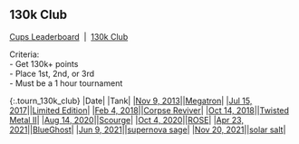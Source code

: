 
## 130k Club

<p><a href="https://tankpit-analytics.github.io/cups-leaderboard">Cups Leaderboard</a>&nbsp;&nbsp;|&nbsp;&nbsp;<a href="https://tankpit-analytics.github.io/130k-club">130k Club</a></p>

<p id="tourn_130k_club_criteria"><span id="criteria_bold">Criteria:</span><br />- Get 130k+ points<br />- Place 1st, 2nd, or 3rd<br />- Must be a 1 hour tournament</p>

{:.tourn_130k_club}
|<span class="tourn_130k_club_date">Date</span>|<span class="cup">&nbsp;</span>|<span class="tank_col">Tank</span>|
|<a target="_blank" href="https://tankpit.com/tournament_results/?tid=168">Nov 9, 2013</a>|<span class="awards-container"><span class="awards-sprite a5-2"></span></span>|<a target="_blank" href="https://tankpit.com/tank_profile/?tank_id=9389"><span class="blue">Megatron</span><span class="awards-container"><span class="awards-sprite a0-3"></span><span class="awards-sprite a1-3"></span><span class="awards-sprite a2-2"></span><span class="awards-sprite a3-3"></span><span class="awards-sprite a4-3"></span><span class="awards-sprite a5-3"></span><span class="awards-sprite a7-1"></span><span class="awards-sprite a8-1"></span></span></a>|
|<a target="_blank" href="https://tankpit.com/tournament_results/?tid=888">Jul 15, 2017</a>|<span class="awards-container"><span class="awards-sprite a5-3"></span></span>|<a target="_blank" href="https://tankpit.com/tank_profile/?tank_id=11644"><span class="orange">Limited Edition</span><span class="awards-container"><span class="awards-sprite a0-3"></span><span class="awards-sprite a1-3"></span><span class="awards-sprite a2-1"></span><span class="awards-sprite a3-2"></span><span class="awards-sprite a5-2"></span><span class="awards-sprite a8-1"></span></span></a>|
|<a target="_blank" href="https://tankpit.com/tournament_results/?tid=1062">Feb 4, 2018</a>|<span class="awards-container"><span class="awards-sprite a5-3"></span></span>|<a target="_blank" href="https://tankpit.com/tank_profile/?tank_id=70106"><span class="red">Corpse Reviver</span><span class="awards-container"><span class="awards-sprite a0-3"></span><span class="awards-sprite a1-2"></span><span class="awards-sprite a2-2"></span><span class="awards-sprite a3-1"></span><span class="awards-sprite a4-3"></span><span class="awards-sprite a5-3"></span><span class="awards-sprite a6-1"></span><span class="awards-sprite a7-1"></span></span></a>|
|<a target="_blank" href="https://tankpit.com/tournament_results/?tid=1242">Oct 14, 2018</a>|<span class="awards-container"><span class="awards-sprite a5-2"></span></span>|<a target="_blank" href="https://tankpit.com/tank_profile/?tank_id=30661"><span class="purple">Twisted Metal II</span><span class="awards-container"><span class="awards-sprite a0-3"></span><span class="awards-sprite a1-2"></span><span class="awards-sprite a2-3"></span><span class="awards-sprite a3-3"></span><span class="awards-sprite a4-3"></span><span class="awards-sprite a5-2"></span><span class="awards-sprite a8-1"></span></span></a>|
|<a target="_blank" href="https://tankpit.com/tournament_results/?tid=1712">Aug 14, 2020</a>|<span class="awards-container"><span class="awards-sprite a5-1"></span></span>|<a target="_blank" href="https://tankpit.com/tank_profile/?tank_id=827"><span class="blue">Scourge</span><span class="awards-container"><span class="awards-sprite a0-3"></span><span class="awards-sprite a1-3"></span><span class="awards-sprite a2-3"></span><span class="awards-sprite a3-3"></span><span class="awards-sprite a4-3"></span><span class="awards-sprite a5-3"></span><span class="awards-sprite a7-1"></span><span class="awards-sprite a8-1"></span></span></a>|
|<a target="_blank" href="https://tankpit.com/tournament_results/?tid=1742">Oct 4, 2020</a>|<span class="awards-container"><span class="awards-sprite a5-2"></span></span>|<a target="_blank" href="https://tankpit.com/tank_profile/?tank_id=45863"><span class="red">ROSE</span><span class="awards-container"><span class="awards-sprite a0-3"></span><span class="awards-sprite a1-2"></span><span class="awards-sprite a2-3"></span><span class="awards-sprite a3-3"></span><span class="awards-sprite a4-3"></span><span class="awards-sprite a5-2"></span><span class="awards-sprite a7-1"></span><span class="awards-sprite a8-1"></span></span></a>|
|<a target="_blank" href="https://tankpit.com/tournament_results/?tid=1857">Apr 23, 2021</a>|<span class="awards-container"><span class="awards-sprite a5-1"></span></span>|<a target="_blank" href="https://tankpit.com/tank_profile/?tank_id=539"><span class="blue">BlueGhost</span><span class="awards-container"><span class="awards-sprite a0-3"></span><span class="awards-sprite a1-3"></span><span class="awards-sprite a2-3"></span><span class="awards-sprite a3-3"></span><span class="awards-sprite a5-1"></span><span class="awards-sprite a6-1"></span></span></a>|
|<a target="_blank" href="https://tankpit.com/tournament_results/?tid=1883">Jun 9, 2021</a>|<span class="awards-container"><span class="awards-sprite a5-2"></span></span>|<a target="_blank" href="https://tankpit.com/tank_profile/?tank_id=34871"><span class="purple">supernova sage</span><span class="awards-container"><span class="awards-sprite a0-3"></span><span class="awards-sprite a1-3"></span><span class="awards-sprite a2-3"></span><span class="awards-sprite a3-3"></span><span class="awards-sprite a4-3"></span><span class="awards-sprite a5-2"></span><span class="awards-sprite a8-1"></span></span></a>|
|<a target="_blank" href="https://tankpit.com/tournament_results/?tid=1977">Nov 20, 2021</a>|<span class="awards-container"><span class="awards-sprite a5-1"></span></span>|<a target="_blank" href="https://tankpit.com/tank_profile/?tank_id=35146"><span class="purple">solar salt</span><span class="awards-container"><span class="awards-sprite a0-3"></span><span class="awards-sprite a1-2"></span><span class="awards-sprite a2-2"></span><span class="awards-sprite a3-2"></span><span class="awards-sprite a4-3"></span><span class="awards-sprite a5-2"></span></span></a>|
